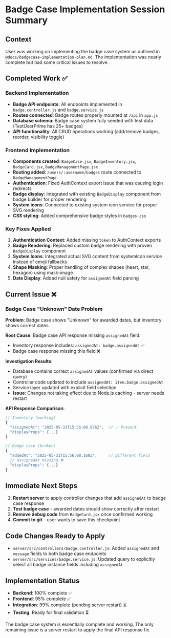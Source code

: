 # Badge Case Implementation Session Summary

## Context
User was working on implementing the badge case system as outlined in `@docs/badgecase-implementation-plan.md`. The implementation was nearly complete but had some critical issues to resolve.

## Completed Work ✅

### Backend Implementation
- **Badge API endpoints**: All endpoints implemented in `badge.controller.js` and `badge.service.js`
- **Routes connected**: Badge routes properly mounted at `/api` in `app.js`
- **Database schema**: Badge case system fully seeded with test data (TestUserPrime has 25+ badges)
- **API functionality**: All CRUD operations working (add/remove badges, reorder, visibility toggle)

### Frontend Implementation  
- **Components created**: `BadgeCase.jsx`, `BadgeInventory.jsx`, `BadgeCard.jsx`, `BadgeManagementPage.jsx`
- **Routing added**: `/users/:username/badges` route connected to `BadgeManagementPage`
- **Authentication**: Fixed AuthContext export issue that was causing login redirects
- **Badge display**: Integrated with existing `BadgeDisplay` component from badge builder for proper rendering
- **System icons**: Connected to existing system icon service for proper SVG rendering
- **CSS styling**: Added comprehensive badge styles in `badges.css`

### Key Fixes Applied
1. **Authentication Context**: Added missing `token` to AuthContext exports
2. **Badge Rendering**: Replaced custom badge rendering with proven `BadgeDisplay` component  
3. **System Icons**: Integrated actual SVG content from systemIcon service instead of emoji fallbacks
4. **Shape Masking**: Proper handling of complex shapes (heart, star, hexagon) using mask-image
5. **Date Display**: Added null safety for `assignedAt` field parsing

## Current Issue ❌

### Badge Case "Unknown" Date Problem
**Problem**: Badge case shows "Unknown" for awarded dates, but inventory shows correct dates.

**Root Cause**: Badge case API response missing `assignedAt` field:
- Inventory response includes: `assignedAt: badge.assignedAt` ✅
- Badge case response missing this field ❌

**Investigation Results**:
- Database contains correct `assignedAt` values (confirmed via direct query)
- Controller code updated to include `assignedAt: item.badge.assignedAt` 
- Service layer updated with explicit field selection
- **Issue**: Changes not taking effect due to Node.js caching - server needs restart

**API Response Comparison**:
```javascript
// Inventory (working)
{
  "assignedAt": "2025-05-31T15:56:08.076Z",  // ✅ Present
  "displayProps": {...}
}

// Badge case (broken)  
{
  "addedAt": "2025-05-31T15:56:08.168Z",     // Different field
  // assignedAt missing ❌
  "displayProps": {...}
}
```

## Immediate Next Steps
1. **Restart server** to apply controller changes that add `assignedAt` to badge case response
2. **Test badge case** - awarded dates should show correctly after restart
3. **Remove debug code** from `BadgeCard.jsx` once confirmed working
4. **Commit to git** - user wants to save this checkpoint

## Code Changes Ready to Apply
- `server/src/controllers/badge.controller.js`: Added `assignedAt` and `message` fields to both badge case endpoints
- `server/src/services/badge.service.js`: Updated query to explicitly select all badge instance fields including `assignedAt`

## Implementation Status
- **Backend**: 100% complete ✅
- **Frontend**: 95% complete ✅  
- **Integration**: 99% complete (pending server restart) ⏳
- **Testing**: Ready for final validation ⏳

The badge case system is essentially complete and working. The only remaining issue is a server restart to apply the final API response fix.